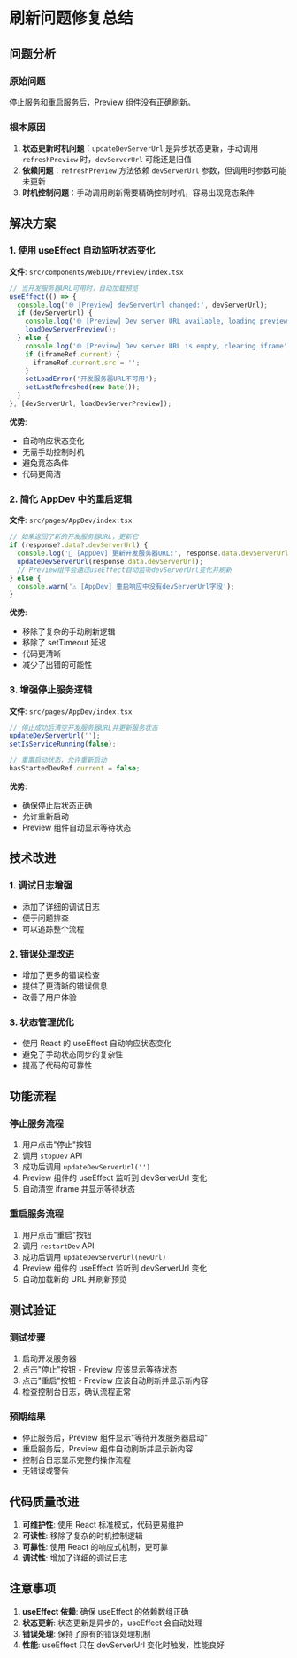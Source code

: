 # 刷新问题修复总结

## 问题分析

### 原始问题

停止服务和重启服务后，Preview 组件没有正确刷新。

### 根本原因

1. **状态更新时机问题**：`updateDevServerUrl` 是异步状态更新，手动调用 `refreshPreview` 时，`devServerUrl` 可能还是旧值
2. **依赖问题**：`refreshPreview` 方法依赖 `devServerUrl` 参数，但调用时参数可能未更新
3. **时机控制问题**：手动调用刷新需要精确控制时机，容易出现竞态条件

## 解决方案

### 1. 使用 useEffect 自动监听状态变化

**文件**: `src/components/WebIDE/Preview/index.tsx`

```typescript
// 当开发服务器URL可用时，自动加载预览
useEffect(() => {
  console.log('🌐 [Preview] devServerUrl changed:', devServerUrl);
  if (devServerUrl) {
    console.log('🌐 [Preview] Dev server URL available, loading preview');
    loadDevServerPreview();
  } else {
    console.log('🌐 [Preview] Dev server URL is empty, clearing iframe');
    if (iframeRef.current) {
      iframeRef.current.src = '';
    }
    setLoadError('开发服务器URL不可用');
    setLastRefreshed(new Date());
  }
}, [devServerUrl, loadDevServerPreview]);
```

**优势**:

- 自动响应状态变化
- 无需手动控制时机
- 避免竞态条件
- 代码更简洁

### 2. 简化 AppDev 中的重启逻辑

**文件**: `src/pages/AppDev/index.tsx`

```typescript
// 如果返回了新的开发服务器URL，更新它
if (response?.data?.devServerUrl) {
  console.log('🔗 [AppDev] 更新开发服务器URL:', response.data.devServerUrl);
  updateDevServerUrl(response.data.devServerUrl);
  // Preview组件会通过useEffect自动监听devServerUrl变化并刷新
} else {
  console.warn('⚠️ [AppDev] 重启响应中没有devServerUrl字段');
}
```

**优势**:

- 移除了复杂的手动刷新逻辑
- 移除了 setTimeout 延迟
- 代码更清晰
- 减少了出错的可能性

### 3. 增强停止服务逻辑

**文件**: `src/pages/AppDev/index.tsx`

```typescript
// 停止成功后清空开发服务器URL并更新服务状态
updateDevServerUrl('');
setIsServiceRunning(false);

// 重置启动状态，允许重新启动
hasStartedDevRef.current = false;
```

**优势**:

- 确保停止后状态正确
- 允许重新启动
- Preview 组件自动显示等待状态

## 技术改进

### 1. 调试日志增强

- 添加了详细的调试日志
- 便于问题排查
- 可以追踪整个流程

### 2. 错误处理改进

- 增加了更多的错误检查
- 提供了更清晰的错误信息
- 改善了用户体验

### 3. 状态管理优化

- 使用 React 的 useEffect 自动响应状态变化
- 避免了手动状态同步的复杂性
- 提高了代码的可靠性

## 功能流程

### 停止服务流程

1. 用户点击"停止"按钮
2. 调用 `stopDev` API
3. 成功后调用 `updateDevServerUrl('')`
4. Preview 组件的 useEffect 监听到 devServerUrl 变化
5. 自动清空 iframe 并显示等待状态

### 重启服务流程

1. 用户点击"重启"按钮
2. 调用 `restartDev` API
3. 成功后调用 `updateDevServerUrl(newUrl)`
4. Preview 组件的 useEffect 监听到 devServerUrl 变化
5. 自动加载新的 URL 并刷新预览

## 测试验证

### 测试步骤

1. 启动开发服务器
2. 点击"停止"按钮 - Preview 应该显示等待状态
3. 点击"重启"按钮 - Preview 应该自动刷新并显示新内容
4. 检查控制台日志，确认流程正常

### 预期结果

- 停止服务后，Preview 组件显示"等待开发服务器启动"
- 重启服务后，Preview 组件自动刷新并显示新内容
- 控制台日志显示完整的操作流程
- 无错误或警告

## 代码质量改进

1. **可维护性**: 使用 React 标准模式，代码更易维护
2. **可读性**: 移除了复杂的时机控制逻辑
3. **可靠性**: 使用 React 的响应式机制，更可靠
4. **调试性**: 增加了详细的调试日志

## 注意事项

1. **useEffect 依赖**: 确保 useEffect 的依赖数组正确
2. **状态更新**: 状态更新是异步的，useEffect 会自动处理
3. **错误处理**: 保持了原有的错误处理机制
4. **性能**: useEffect 只在 devServerUrl 变化时触发，性能良好
